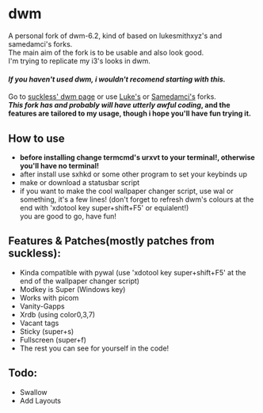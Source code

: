 # dwm
A personal fork of dwm-6.2, kind of based on lukesmithxyz's and samedamci's forks.  
The main aim of the fork is to be usable and also look good.   
I'm trying to replicate my i3's looks in dwm.
#### ***If you haven't used dwm, i wouldn't recomend starting with this.***  
Go to [suckless' dwm page](https://dwm.suckless.org) or use [Luke's](https://github.com/LukeSmithxyz/dwm) or [Samedamci's](https://github.com/samedamci/dwm) forks.  
**_This fork has and probably will have utterly awful coding_, and the features are tailored to my usage, though i hope you'll have fun trying it.**
## How to use
- **before installing change termcmd's urxvt to your terminal!, otherwise you'll have no terminal!**
- after install use sxhkd or some other program to set your keybinds up
- make or download a statusbar script
- if you want to make the cool wallpaper changer script, use wal or something, it's a few lines! (don't forget to refresh dwm's colours at the end with 'xdotool key super+shift+F5' or equialent!)  
you are good to go, have fun!
## Features & Patches(mostly patches from suckless):
- Kinda compatible with pywal (use 'xdotool key super+shift+F5' at the end of the wallpaper changer script)
- Modkey is Super (Windows key)
- Works with picom
- Vanity-Gapps
- Xrdb (using color0,3,7)
- Vacant tags
- Sticky (super+s)
- Fullscreen (super+f)
- The rest you can see for yourself in the code!
## Todo:
- Swallow
- Add Layouts
